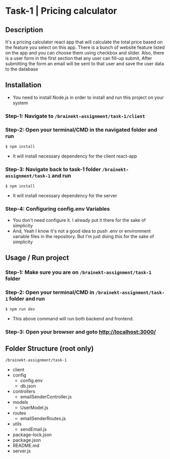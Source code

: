 # Task-1 | Pricing calculator

## Description

It's a pricing calculator react app that will calculate the total price based on the feature you select on this app. There is a bunch of website feature listed on the app and you can choose them using checkbox and slider. Also, there is a user form in the first section that any user can fill-up submit, After submitting the form an email will be sent to that user and save the user data to the database

## Installation

* You need to install Node.js in order to install and run this project on your system 

### Step-1: Navigate to `/brainekt-assignment/task-1/client`

### Step-2: Open your terminal/CMD in the navigated folder and run
    $ npm install
  * It will install necessary dependency for the client react-app

### Step-3: Navigate back to task-1 folder `/brainekt-assignment/task-1` and run
    $ npm install
  * It will install necessary dependency for the server
### Step-4: Configuring config.env Variables
  * You don't need configure it. I already put it there for the sake of simplicity
  * And, Yeah I know it's not a good idea to push .env or environment variable files in the repository. But I'm just doing this for the sake of simplicity 

## Usage / Run project
### Step-1: Make sure you are on `/brainekt-assignment/task-1` folder
### Step-2: Open your terminal/CMD in `/brainekt-assignment/task-1` folder and run
    $ npm run dev
* This above command will run both backend and frontend.
<!-- - ### Run only server with `nodemon`
      $ npm run server

- ### Run only server without `nodemon`
      $ npm start
- ### Run only client (React-app)
      $ npm run client -->

### Step-3: Open your browser and goto [http://localhost:3000/](http://localhost:3000/)

## Folder Structure (root only)
`/brainekt-assignment/task-1`
- client
- config
  - config.env
  - db.json
- controllers
  - emailSenderController.js
- models
  - UserModel.js
- routes
  - emailSenderRoutes.js
- utils
  - sendEmail.js
- package-lock.json
- package.json
- README.md
- server.js